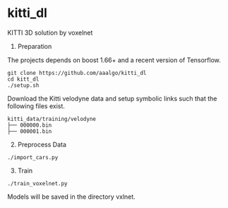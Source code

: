# kitti_dl
KITTI 3D solution by voxelnet


1. Preparation

The projects depends on boost 1.66+ and a recent version of Tensorflow.


```
git clone https://github.com/aaalgo/kitti_dl
cd kitt_dl
./setup.sh
```

Download the Kitti velodyne data and setup symbolic links such that
the following files exist.

```
kitti_data/training/velodyne
├── 000000.bin
├── 000001.bin

```

2. Preprocess Data
```
./import_cars.py
```

3. Train
```
./train_voxelnet.py 
```
Models will be saved in the directory vxlnet.

